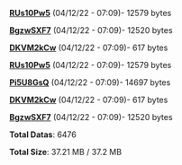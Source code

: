 [**RUs10Pw5**](/data/RUs10Pw5.txt) (04/12/22 - 07:09)- 12579 bytes

[**BgzwSXF7**](/data/BgzwSXF7.txt) (04/12/22 - 07:09)- 12520 bytes

[**DKVM2kCw**](/data/DKVM2kCw.txt) (04/12/22 - 07:09)- 617 bytes

[**RUs10Pw5**](/data/RUs10Pw5.txt) (04/12/22 - 07:09)- 12579 bytes

[**Pi5U8GsQ**](/data/Pi5U8GsQ.txt) (04/12/22 - 07:09)- 14697 bytes

[**DKVM2kCw**](/data/DKVM2kCw.txt) (04/12/22 - 07:09)- 617 bytes

[**BgzwSXF7**](/data/BgzwSXF7.txt) (04/12/22 - 07:09)- 12520 bytes

**Total Datas**: 6476

**Total Size**: 37.21 MB / 37.2 MB
